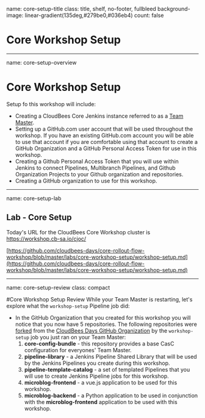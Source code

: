 name: core-setup-title
class: title, shelf, no-footer, fullbleed
background-image: linear-gradient(135deg,#279be0,#036eb4)
count: false

# Core Workshop Setup

---
name: core-setup-overview
# Core Workshop Setup

Setup fo this workshop will include:

* Creating a CloudBees Core Jenkins instance referred to as a [Team Master](https://docs.cloudbees.com/docs/cloudbees-core/latest/cloud-admin-guide/cje-ux).
* Setting up a GitHub.com user account that will be used throughout the workshop. If you have an existing GitHub.com account you will be able to use that account if you are comfortable using that account to create a GitHub Organization and a GitHub Personal Access Token for use in this workshop.
* Creating a Github Personal Access Token that you will use within Jenkins to connect Pipelines, Multibranch Pipelines, and Github Organization Projects to your Github organization and repositories.
* Creating a GitHub organization to use for this workshop.

---
name: core-setup-lab
## Lab - Core Setup

Today's URL for the CloudBees Core Workshop cluster is https://workshop.cb-sa.io/cjoc/

[https://github.com/cloudbees-days/core-rollout-flow-workshop/blob/master/labs/core-workshop-setup/workshop-setup.md](https://github.com/cloudbees-days/core-rollout-flow-workshop/blob/master/labs/core-workshop-setup/workshop-setup.md)

---
name: core-setup-review
class: compact

#Core Workshop Setup Review
While your Team Master is restarting, let's explore what the `workshop-setup` Pipeline job did:

* In the GitHub Organization that you created for this workshop you will notice that you now have 5 repositories. The following repositories were [forked](https://guides.github.com/activities/forking/) from the [CloudBees Days GitHub Organization](https://github.com/cloudbees-days) by the `workshop-setup` job you just ran on your Team Master:
   1. **core-config-bundle** - this repository provides a base CasC configuration for everyones' Team Master.
   2. **pipeline-library** - a Jenkins Pipeline Shared Library that will be used by the Jenkins Pipelines you create during this workshop.
   3. **pipeline-template-catalog** - a set of templated Pipelines that you will use to create Jenkins Pipeline jobs for this workshop.
   4. **microblog-frontend** - a vue.js application to be used for this workshop.
   5. **microblog-backend** - a Python application to be used in conjunction with the **microblog-frontend** application to be used with this workshop.

